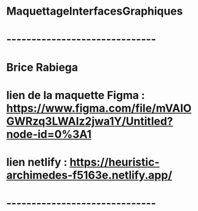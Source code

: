 # MaquettageInterfacesGraphiques
# ------------------------------

# Brice Rabiega
# lien de la maquette Figma : https://www.figma.com/file/mVAIOGWRzq3LWAIz2jwa1Y/Untitled?node-id=0%3A1
# lien netlify : https://heuristic-archimedes-f5163e.netlify.app/

# ------------------------------
